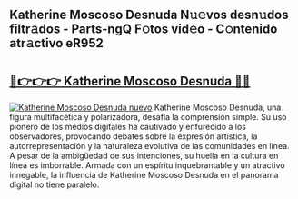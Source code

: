 ## Katherine Moscoso Desnuda N𝚞𝚎vos desn𝚞dos filtr𝚊dos - Parts-ngQ F𝚘tos vid𝚎o - C𝚘ntenido atr𝚊ctivo eR952

# <h2><a href="http://mb1iet.tromn.icu/?c=Katherine+Moscoso+Desnuda">🔗👉👉👉 Katherine Moscoso Desnuda 🔗🔗</a></h2>

[![Katherine Moscoso Desnuda nuevo](https://i.imgur.com/pEAQMta.gif)](http://mb1iet.tromn.icu/?c=Katherine+Moscoso+Desnuda)
Katherine Moscoso Desnuda, una figura multifacética y polarizadora, desafía la comprensión simple. Su uso pionero de los medios digitales ha cautivado y enfurecido a los observadores, provocando debates sobre la expresión artística, la autorrepresentación y la naturaleza evolutiva de las comunidades en línea. A pesar de la ambigüedad de sus intenciones, su huella en la cultura en línea es imborrable. Armada con un espíritu inquebrantable y un atractivo innegable, la influencia de Katherine Moscoso Desnuda en el panorama digital no tiene paralelo.
